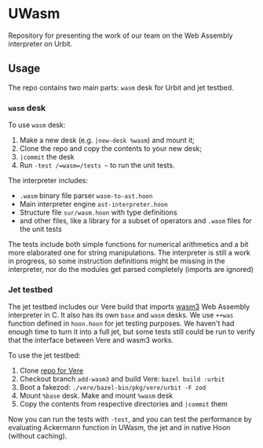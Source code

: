 # UWasm
Repository for presenting the work of our team on the Web Assembly interpreter on Urbit.

## Usage
The repo contains two main parts: `wasm` desk for Urbit and jet testbed.

### `wasm` desk
To use `wasm` desk:
1. Make a new desk (e.g. `|new-desk %wasm`) and mount it;
2. Clone the repo and copy the contents to your new desk;
3. `|commit` the desk
4. Run `-test /=wasm=/tests ~` to run the unit tests.

The interpreter includes:
 - `.wasm` binary file parser `wasm-to-ast.hoon`
 - Main interpreter engine `ast-interpreter.hoon`
 - Structure file `sur/wasm.hoon` with type definitions
 - and other files, like a library for a subset of operators and `.wasm` files for the unit tests

The tests include both simple functions for numerical arithmetics and a bit more elaborated one for string manipulations. The interpreter is still a work in progress, so some instruction definitions might be missing in the interpreter, nor do the modules get parsed completely (imports are ignored)

### Jet testbed
The jet testbed includes our Vere build that imports [wasm3](https://github.com/wasm3/wasm3) Web Assembly interpreter in C. It also has its own `base` and `wasm` desks. We use `++was` function defined in `hoon.hoon` for jet testing purposes. We haven't had enough time to turn it into a full jet, but some tests still could be run to verify that the interface between Vere and wasm3 works.

To use the jet testbed:
1. Clone [repo for Vere](https://github.com/melodicht/vere/tree/add-wasm3)
1. Checkout branch `add-wasm3` and build Vere: `bazel build :urbit`
2. Boot a fakezod: `./vere/bazel-bin/pkg/vere/urbit -F zod`
3. Mount `%base` desk. Make and mount `%wasm` desk
4. Copy the contents from respective directories and `|commit` them

Now you can run the tests with `-test`, and you can test the performance by evaluating Ackermann function in UWasm, the jet and in native Hoon (without caching).
